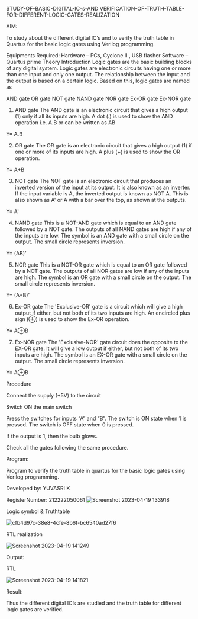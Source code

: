 STUDY-OF-BASIC-DIGITAL-IC-s-AND VERIFICATION-OF-TRUTH-TABLE-FOR-DIFFERENT-LOGIC-GATES-REALIZATION


 AIM:
 
To study about the different digital IC’s and to verify the truth table in Quartus for the basic logic gates using Verilog programming.

Equipments Required:
Hardware – PCs, Cyclone II , USB flasher
Software – Quartus prime
Theory
Introduction
Logic gates are the basic building blocks of any digital system. Logic gates are electronic circuits having one or more than one input and only one output. The relationship between the input and the output is based on a certain logic. Based on this, logic gates are named as

AND gate
OR gate
NOT gate
NAND gate
NOR gate
Ex-OR gate
Ex-NOR gate
1) AND gate
The AND gate is an electronic circuit that gives a high output (1) only if all its inputs are high. A dot (.) is used to show the AND operation i.e. A.B or can be written as AB

Y= A.B

2) OR gate
The OR gate is an electronic circuit that gives a high output (1) if one or more of its inputs are high. A plus (+) is used to show the OR operation.

Y= A+B

3) NOT gate
The NOT gate is an electronic circuit that produces an inverted version of the input at its output. It is also known as an inverter. If the input variable is A, the inverted output is known as NOT A. This is also shown as A' or A with a bar over the top, as shown at the outputs.

Y= A'

4) NAND gate
This is a NOT-AND gate which is equal to an AND gate followed by a NOT gate. The outputs of all NAND gates are high if any of the inputs are low. The symbol is an AND gate with a small circle on the output. The small circle represents inversion.

Y= (AB)’

5) NOR gate
This is a NOT-OR gate which is equal to an OR gate followed by a NOT gate. The outputs of all NOR gates are low if any of the inputs are high. The symbol is an OR gate with a small circle on the output. The small circle represents inversion.

Y= (A+B)’

6) Ex-OR gate
The 'Exclusive-OR' gate is a circuit which will give a high output if either, but not both of its two inputs are high. An encircled plus sign (⊕) is used to show the Ex-OR operation.

Y= A⊕B

7) Ex-NOR gate
The 'Exclusive-NOR' gate circuit does the opposite to the EX-OR gate. It will give a low output if either, but not both of its two inputs are high. The symbol is an EX-OR gate with a small circle on the output. The small circle represents inversion.

Y= A⊕B

Procedure

Connect the supply (+5V) to the circuit

Switch ON the main switch

Press the switches for inputs “A” and “B”. The switch is ON state when 1 is pressed. The switch is OFF state when 0 is pressed.

If the output is 1, then the bulb glows.

Check all the gates following the same procedure.

Program:





Program to verify the truth table in quartus for the basic logic gates using Verilog programming.




Developed by: YUVASRI K

RegisterNumber: 212222050061
![Screenshot 2023-04-19 133918](https://user-images.githubusercontent.com/129949620/233020502-98c7a37e-1920-46d4-819e-0c8255658aae.png)


Logic symbol & Truthtable

![cfb4d97c-38e8-4cfe-8b6f-bc6540ad27f6](https://github.com/yuvasri2005/Study-of-basic-digital-IC-s-and-verification-of-truth-tables-for-different-logic-gates-realization-/assets/129949620/fa0df3c6-2ead-46b9-a917-1245552418fc)



RTL realization


![Screenshot 2023-04-19 141249](https://user-images.githubusercontent.com/129949620/233020782-f8a5f1c8-6558-4c66-862f-24d3ff71ea98.png)


Output:

RTL


![Screenshot 2023-04-19 141821](https://user-images.githubusercontent.com/129949620/233021594-61cf2e0b-4cc4-41a2-8cb8-d8c3b45728a8.png)


Result:


Thus the different digital IC’s are studied and the truth table for different logic gates are verified.

